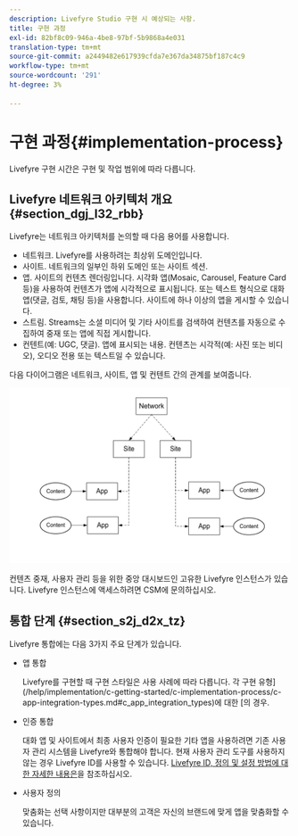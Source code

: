 ```yaml
---
description: Livefyre Studio 구현 시 예상되는 사항.
title: 구현 과정
exl-id: 82bf8c09-946a-4be8-97bf-5b9868a4e031
translation-type: tm+mt
source-git-commit: a2449482e617939cfda7e367da34875bf187c4c9
workflow-type: tm+mt
source-wordcount: '291'
ht-degree: 3%

---
```


# 구현 과정{#implementation-process}

Livefyre 구현 시간은 구현 및 작업 범위에 따라 다릅니다.

## Livefyre 네트워크 아키텍처 개요 {#section_dgj_l32_rbb}

Livefyre는 네트워크 아키텍처를 논의할 때 다음 용어를 사용합니다.

* 네트워크. Livefyre를 사용하려는 최상위 도메인입니다.
* 사이트. 네트워크의 일부인 하위 도메인 또는 사이트 섹션.
* 앱. 사이트의 컨텐츠 렌더링입니다. 시각화 앱(Mosaic, Carousel, Feature Card 등)을 사용하여 컨텐츠가 앱에 시각적으로 표시됩니다. 또는 텍스트 형식으로 대화 앱(댓글, 검토, 채팅 등)을 사용합니다. 사이트에 하나 이상의 앱을 게시할 수 있습니다.
* 스트림. Streams는 소셜 미디어 및 기타 사이트를 검색하여 컨텐츠를 자동으로 수집하여 중재 또는 앱에 직접 게시합니다.
* 컨텐트(예: UGC, 댓글). 앱에 표시되는 내용. 컨텐츠는 시각적(예: 사진 또는 비디오), 오디오 전용 또는 텍스트일 수 있습니다.

다음 다이어그램은 네트워크, 사이트, 앱 및 컨텐트 간의 관계를 보여줍니다.

![](assets/network_site_architecture.png)

컨텐츠 중재, 사용자 관리 등을 위한 중앙 대시보드인 고유한 Livefyre 인스턴스가 있습니다. Livefyre 인스턴스에 액세스하려면 CSM에 문의하십시오.

## 통합 단계 {#section_s2j_d2x_tz}

Livefyre 통합에는 다음 3가지 주요 단계가 있습니다.

* 앱 통합

   Livefyre를 구현할 때 구현 스타일은 사용 사례에 따라 다릅니다. 각 구현 유형](/help/implementation/c-getting-started/c-implementation-process/c-app-integration-types.md#c_app_integration_types)에 대한 [의 경우.

* 인증 통합

   대화 앱 및 사이트에서 최종 사용자 인증이 필요한 기타 앱을 사용하려면 기존 사용자 관리 시스템을 Livefyre와 통합해야 합니다. 현재 사용자 관리 도구를 사용하지 않는 경우 Livefyre ID를 사용할 수 있습니다. [Livefyre ID, 정의 및 설정 방법에 대한 자세한 내용은](/help/implementation/c-livefyre-identity-comp/c-livefyre-identity-comp.md#c_livefyre_identity)을 참조하십시오.

* 사용자 정의

   맞춤화는 선택 사항이지만 대부분의 고객은 자신의 브랜드에 맞게 앱을 맞춤화할 수 있습니다.
